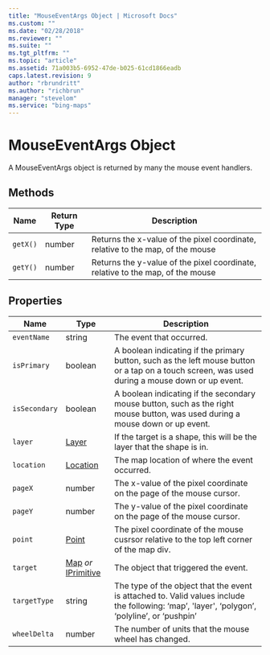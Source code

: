 ```yaml
---
title: "MouseEventArgs Object | Microsoft Docs"
ms.custom: ""
ms.date: "02/28/2018"
ms.reviewer: ""
ms.suite: ""
ms.tgt_pltfrm: ""
ms.topic: "article"
ms.assetid: 71a003b5-6952-47de-b025-61cd1866eadb
caps.latest.revision: 9
author: "rbrundritt"
ms.author: "richbrun"
manager: "stevelom"
ms.service: "bing-maps"
---
```

# MouseEventArgs Object
A MouseEventArgs object is returned by many the mouse event handlers.

## Methods

| Name     | Return Type     | Description                                                                |
|----------|-----------------|--------------------------------------------------------------------------------|
| `getX()`   | number          | Returns the x-value of the pixel coordinate, relative to the map, of the mouse |
| `getY()`   | number          | Returns the y-value of the pixel coordinate, relative to the map, of the mouse |

## Properties

| Name      | Type     | Description |
|-----------|----------|-------------|
| `eventName` | string   | The event that occurred.    |
| `isPrimary` | boolean | A boolean indicating if the primary button, such as the left mouse button or a tap on a touch screen, was used during a mouse down or up event.
| `isSecondary` | boolean | A boolean indicating if the secondary mouse button, such as the right mouse button, was used during a mouse down or up event.
| `layer`     | [Layer](../v8-web-control/layer-class.md) | If the target is a shape, this will be the layer that the shape is in. |
| `location`  | [Location](../v8-web-control/location-class.md) | The map location of where the event occurred. |
| `pageX`     | number   | The x-value of the pixel coordinate on the page of the mouse cursor. |
| `pageY`     | number   | The y-value of the pixel coordinate on the page of the mouse cursor. |
| `point`     | [Point](../v8-web-control/point-class.md) | The pixel coordinate of the mouse cusrsor relative to the top left corner of the map div. |
| `target`    | [Map](../v8-web-control/map-class.md) _or_ [IPrimitive](../v8-web-control/iprimitive-class.md) | The object that triggered the event.                                                           |
| `targetType` | string | The type of the object that the event is attached to. Valid values include the following: ‘map’, 'layer', ‘polygon’, ‘polyline’, or ‘pushpin’ |
| `wheelDelta` | number | The number of units that the mouse wheel has changed. |
